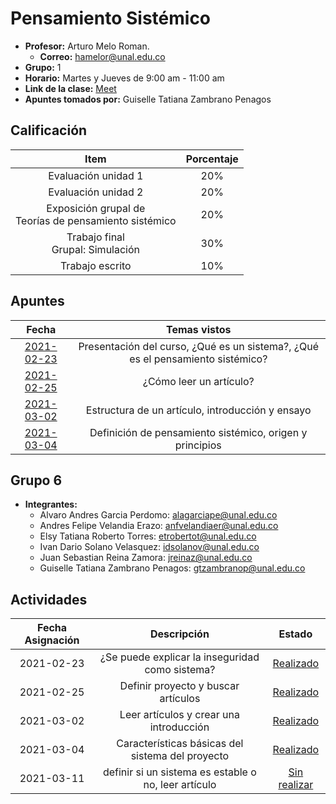 #  Pensamiento Sistémico

- **Profesor:** Arturo Melo Roman.
  - **Correo:** hamelor@unal.edu.co
- **Grupo:** 1
- **Horario:** Martes y Jueves de 9:00 am - 11:00 am
- **Link de la clase:** [Meet](https://meet.google.com/dnj-piih-rac)
- **Apuntes tomados por:** Guiselle Tatiana Zambrano Penagos

## Calificación

| Item | Porcentaje |
| :---: | :---: |
| Evaluación unidad 1 | 20% |
| Evaluación unidad 2 | 20% |
| Exposición grupal de <br> Teorías de pensamiento sistémico | 20% |
| Trabajo final <br> Grupal: Simulación | 30% |
| Trabajo escrito | 10% |

## Apuntes

| Fecha | Temas vistos |
| :---: | :---: |
| [2021-02-23](class_notes/2021_02_23.md) | Presentación del curso, ¿Qué es un sistema?, ¿Qué es el pensamiento sistémico? |
| [2021-02-25](class_notes/2021_02_25.md) | ¿Cómo leer un artículo? |
| [2021-03-02](class_notes/2021_03_02.md) | Estructura de un artículo, introducción y ensayo |
| [2021-03-04](class_notes/2021_03_04.md) | Definición de pensamiento sistémico, origen y principios |

## Grupo 6

- **Integrantes:**
  - Alvaro Andres Garcia Perdomo: alagarciape@unal.edu.co
  - Andres Felipe Velandia Erazo: anfvelandiaer@unal.edu.co
  - Elsy Tatiana Roberto Torres: etrobertot@unal.edu.co
  - Ivan Dario Solano Velasquez: idsolanov@unal.edu.co
  - Juan Sebastian Reina Zamora: jreinaz@unal.edu.co
  - Guiselle Tatiana Zambrano Penagos: gtzambranop@unal.edu.co
## Actividades

| Fecha Asignación | Descripción | Estado |
| :---: | :---: | :---: |
| 2021-02-23 | ¿Se puede explicar la inseguridad como sistema? | [Realizado](activities/00/statement.md) |
| 2021-02-25 | Definir proyecto y buscar artículos | [Realizado](activities/01/statement.md) |
| 2021-03-02 | Leer artículos y crear una introducción | [Realizado](activities/02/statement.md) |
| 2021-03-04 | Características básicas del sistema del proyecto | [Realizado](activities/03/statement.md) |
| 2021-03-11 | definir si un sistema es estable o no, leer artículo | [Sin realizar](activities/04/statement.md) |